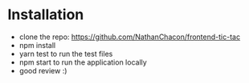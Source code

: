 # Installation
* clone the repo: https://github.com/NathanChacon/frontend-tic-tac
* npm install
* yarn test to run the test files
* npm start to run the application locally
* good review :)
